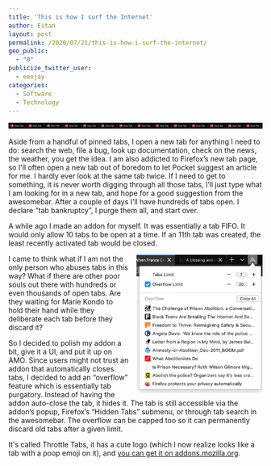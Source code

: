 ```yaml
---
title: 'This is how I surf the Internet'
author: Eitan
layout: post
permalink: /2020/07/21/this-is-how-i-surf-the-internet/
geo_public:
  - "0"
publicize_twitter_user:
  - eeejay
categories:
  - Software
  - Technology
---
```


<img src="/assets/uploads/2020/07/newtabs.png" alt="tab bar with a bunch of new tabs">

Aside from a handful of pinned tabs, I open a new tab for anything I need to do: search the web, file a bug, look up documentation, check on the news, the weather, you get the idea. I am also addicted to Firefox’s new tab page, so I'll often open a new tab out of boredom to let Pocket suggest an article for me. I hardly ever look at the same tab twice. If I need to get to something, it is never worth digging through all those tabs, I’ll just type what I am looking for in a new tab, and hope for a good suggestion from the awesomebar. After a couple of days I’ll have hundreds of tabs open. I declare “tab bankruptcy”, I purge them all, and start over.

A while ago I made an addon for myself. It was essentially a tab FIFO. It would only allow 10 tabs to be open at a time. If an 11th tab was created, the least recently activated tab would be closed.

<img src="/assets/uploads/2020/07/throttle-tabs-popup.png" alt="Throttle Tabs popup" style="max-width: 250px; float: right; margin-left: 1rem;">

I came to think what if I am not the only person who abuses tabs in this way? What if there are other poor souls out there with hundreds or even thousands of open tabs. Are they waiting for Marie Kondo to hold their hand while they deliberate each tab before they discard it?

So I decided to polish my addon a bit, give it a UI, and put it up on AMO. Since users might not trust an addon that automatically closes tabs, I decided to add an “overflow” feature which is essentially tab purgatory. Instead of having the addon auto-close the tab, it hides it. The tab is still accessible via the addon’s popup, Firefox’s “Hidden Tabs” submenu, or through tab search in the awesomebar. The overflow can be capped too so it can permanently discard old tabs after a given limit.


It's called Throttle Tabs, it has a cute logo (which I now realize looks like a tab with a poop emoji on it), and [you can get it on addons.mozilla.org](https://addons.mozilla.org/en-US/firefox/addon/throttle-tabs/).